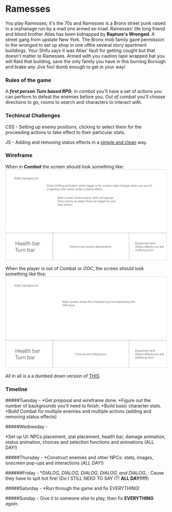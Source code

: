# Ramesses 
You play Ramesses; it's the 70s  and Ramesses is a Bronx street punk raised in a orphanage run by a mad one armed ex-triad. Ramesses' life long friend and blood brother Atlas has been kidnapped by **Rapture's Wronged**. A street gang from upstate New York. The Bronx mob family gave permission to the wronged to set up shop in one ofthe several story apartment buiildings. Your Shifu says it was Atlas' fault for getting cought but that doesn't matter to Ramesses. Armed with you caution tape wrapped bat you will Raid that building, save the only family you have in this burning Burough and brake any Jive fool dumb enough to get in your way! 

### Rules of the game 
A **_first person Turn based RPG_**; _in combat_ you'll have a set of actions you can perform to defeat the enemies before you. _Out of combat_ you'll choose directions to go, rooms to search and characters to interact with.

### Techincal Challenges
CSS - Setting up enemy positions, clicking to select them for the proceeding actions to take effect to their particular stats.

JS - Adding and removing status effects in a [simple and clean](https://www.youtube.com/watch?v=UigzN-4JR14) way.

### Wireframe
When in **_Combat_** the screen should look something like: 
![Combat](wireframe/C.png) 

When the player is out of  Combat or _OOC_, the screen should look something like this: 
![OOC](wireframe/OOC.png)

All in all is a a dumbed down version of [THIS](https://www.pocketgamer.com/articles/057732/demon-gaze-is-ready-to-bring-first-person-dungeon-crawling-to-the-vita/)
### Timeline

#####Tuesday -
*Get proposal and wireframe done.
*Figure out the number of backgrounds you'll need to finish. 
*Build basic character stats.
*Build Combat for multiple enemies and multiple actions (adding and removing status effects)

#####Wednesday -

*Set up UI: NPCs placement, stat placement, health bar, damage animation, status animation, choices and selection functions and animations (ALL DAY!)

#####Thursday - 
*Construct enemies and other NPCs: stats, images, onscreen pop-ups and interactions (_ALL DAY!_)

######Friday -
*_DIALOG, DIALOG, DIALOG, DIALOG, and DIALOG,_ : Cause they have to spit hot fire! (Do I STILL NEED TO SAY IT! **ALL DAY!!!!!**)

#####Saturday -
*Run through the game and fix EVERYTHING!

#####Sunday -
Give it to someone else to play, then fix **EVERYTHING** _again_.